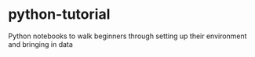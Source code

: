 # python-tutorial
Python notebooks to walk beginners through setting up their environment and bringing in data
